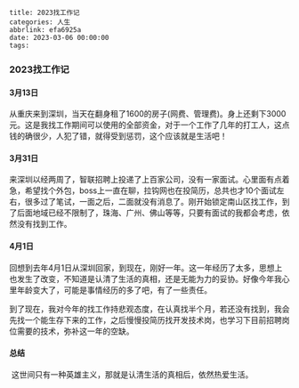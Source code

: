 ```
title: 2023找工作记
categories: 人生
abbrlink: efa6925a
date: 2023-03-06 00:00:00
tags:
```

### 2023找工作记

#### 3月13日

​	从重庆来到深圳，当天在翻身租了1600的房子(网费、管理费)。身上还剩下3000元。这是我找工作期间可以使用的全部资金，对于一个工作了几年的打工人，这点钱的确很少，人犯了错，就得受到惩罚，这个应该就是生活吧！

#### 3月31日

​	来深圳以经两周了，智联招聘上投递了上百家公司，没有一家面试。心里面有点着急，希望找个外包，boss上一直在聊，拉钩网也在投简历，总共也才10个面试左右，很多过了笔试，一面之后，二面就没有消息了。刚开始锁定南山区找工作，到了后面地域已经不限制了，珠海、广州、佛山等等，只要有面试的我都会考虑，依然没有找到工作。

#### 4月1日

​	回想到去年4月1日从深圳回家，到现在，刚好一年。这一年经历了太多，思想上也发生了改变，不知道是认清了生活的真相，还是无能为力的妥协。好像今年我心里年龄变大了，可能是事情经历的多了吧，有了一些责任。

​	到了现在，我对今年的找工作持悲观态度，在认真找半个月，若还没有找到，我会先找一个能生存下来的工作，之后慢慢投简历找开发技术岗，也学习下目前招聘岗位需要的技术，弥补这一年的空缺。

#### 总结

​	这世间只有一种英雄主义，那就是认清生活的真相后，依然热爱生活。